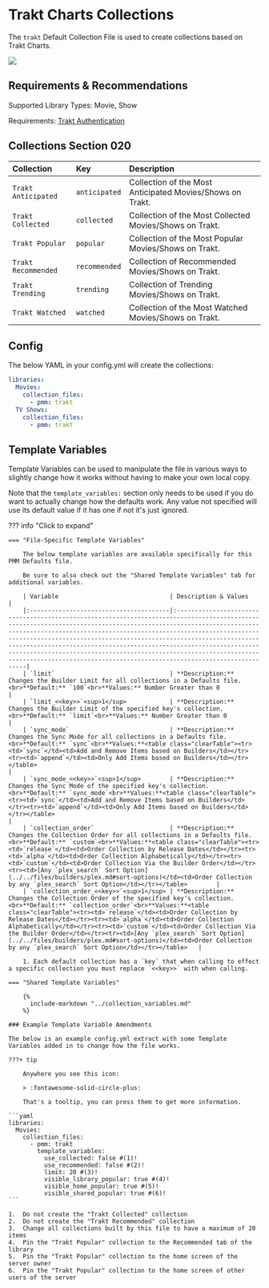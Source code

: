 # Trakt Charts Collections

The `trakt` Default Collection File is used to create collections based on Trakt Charts.

![](../images/trakt.png)

## Requirements & Recommendations

Supported Library Types: Movie, Show

Requirements: [Trakt Authentication](../../config/trakt.md)

## Collections Section 020

| Collection          | Key           | Description                                                |
|:--------------------|:--------------|:-----------------------------------------------------------|
| `Trakt Anticipated` | `anticipated` | Collection of the Most Anticipated Movies/Shows on Trakt.  |
| `Trakt Collected`   | `collected`   | Collection of the Most Collected Movies/Shows on Trakt.    |
| `Trakt Popular`     | `popular`     | Collection of the Most Popular Movies/Shows on Trakt.      |
| `Trakt Recommended` | `recommended` | Collection of Recommended Movies/Shows on Trakt.           |
| `Trakt Trending`    | `trending`    | Collection of Trending Movies/Shows on Trakt.              |
| `Trakt Watched`     | `watched`     | Collection of the Most Watched Movies/Shows on Trakt.      |

## Config

The below YAML in your config.yml will create the collections:

```yaml
libraries:
  Movies:
    collection_files:
      - pmm: trakt
  TV Shows:
    collection_files:
      - pmm: trakt
```

## Template Variables

Template Variables can be used to manipulate the file in various ways to slightly change how it works without having to make your own local copy.

Note that the `template_variables:` section only needs to be used if you do want to actually change how the defaults work. Any value not specified will use its default value if it has one if not it's just ignored.

??? info "Click to expand"

    === "File-Specific Template Variables"

        The below template variables are available specifically for this PMM Defaults file.

        Be sure to also check out the "Shared Template Variables" tab for additional variables.

        | Variable                               | Description & Values                                                                                                                                                                                                                                                                                                                                                                                                                                                                                                                  |
        |:---------------------------------------|:--------------------------------------------------------------------------------------------------------------------------------------------------------------------------------------------------------------------------------------------------------------------------------------------------------------------------------------------------------------------------------------------------------------------------------------------------------------------------------------------------------------------------------------|
        | `limit`                                | **Description:** Changes the Builder Limit for all collections in a Defaults file.<br>**Default:** `100`<br>**Values:** Number Greater than 0                                                                                                                                                                                                                                                                                                                                                                                         |
        | `limit_<<key>>`<sup>1</sup>            | **Description:** Changes the Builder Limit of the specified key's collection.<br>**Default:** `limit`<br>**Values:** Number Greater than 0                                                                                                                                                                                                                                                                                                                                                                                            |
        | `sync_mode`                            | **Description:** Changes the Sync Mode for all collections in a Defaults file.<br>**Default:** `sync`<br>**Values:**<table class="clearTable"><tr><td>`sync`</td><td>Add and Remove Items based on Builders</td></tr><tr><td>`append`</td><td>Only Add Items based on Builders</td></tr></table>                                                                                                                                                                                                                                      |
        | `sync_mode_<<key>>`<sup>1</sup>        | **Description:** Changes the Sync Mode of the specified key's collection.<br>**Default:** `sync_mode`<br>**Values:**<table class="clearTable"><tr><td>`sync`</td><td>Add and Remove Items based on Builders</td></tr><tr><td>`append`</td><td>Only Add Items based on Builders</td></tr></table>                                                                                                                                                                                                                                      |
        | `collection_order`                     | **Description:** Changes the Collection Order for all collections in a Defaults file.<br>**Default:** `custom`<br>**Values:**<table class="clearTable"><tr><td>`release`</td><td>Order Collection by Release Dates</td></tr><tr><td>`alpha`</td><td>Order Collection Alphabetically</td></tr><tr><td>`custom`</td><td>Order Collection Via the Builder Order</td></tr><tr><td>[Any `plex_search` Sort Option](../../files/builders/plex.md#sort-options)</td><td>Order Collection by any `plex_search` Sort Option</td></tr></table>        |
        | `collection_order_<<key>>`<sup>1</sup> | **Description:** Changes the Collection Order of the specified key's collection.<br>**Default:** `collection_order`<br>**Values:**<table class="clearTable"><tr><td>`release`</td><td>Order Collection by Release Dates</td></tr><tr><td>`alpha`</td><td>Order Collection Alphabetically</td></tr><tr><td>`custom`</td><td>Order Collection Via the Builder Order</td></tr><tr><td>[Any `plex_search` Sort Option](../../files/builders/plex.md#sort-options)</td><td>Order Collection by any `plex_search` Sort Option</td></tr></table>   |

        1. Each default collection has a `key` that when calling to effect a specific collection you must replace `<<key>>` with when calling.

    === "Shared Template Variables"

        {%
          include-markdown "../collection_variables.md"
        %}

    ### Example Template Variable Amendments

    The below is an example config.yml extract with some Template Variables added in to change how the file works.

    ???+ tip

        Anywhere you see this icon:
      
        > :fontawesome-solid-circle-plus:
      
        That's a tooltip, you can press them to get more information.

    ```yaml
    libraries:
      Movies:
        collection_files:
          - pmm: trakt
            template_variables:
              use_collected: false #(1)!
              use_recommended: false #(2)!
              limit: 20 #(3)!
              visible_library_popular: true #(4)!
              visible_home_popular: true #(5)!
              visible_shared_popular: true #(6)!
    ```

    1.  Do not create the "Trakt Collected" collection
    2.  Do not create the "Trakt Recommended" collection
    3.  Change all collections built by this file to have a maximum of 20 items
    4.  Pin the "Trakt Popular" collection to the Recommended tab of the library
    5.  Pin the "Trakt Popular" collection to the home screen of the server owner
    6.  Pin the "Trakt Popular" collection to the home screen of other users of the server
